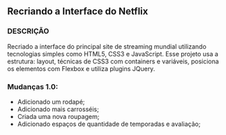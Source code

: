 

## Recriando a Interface do Netflix

### DESCRIÇÃO

Recriado a interface do principal site de streaming mundial utilizando tecnologias simples como HTML5, CSS3 e JavaScript. Esse projeto usa a estrutura: layout, técnicas de CSS3 com containers e variáveis, posiciona os elementos com Flexbox e utiliza plugins JQuery.

### Mudanças 1.0:

- Adicionado um rodapé;
- Adicionado mais carrosséis;
- Criada uma nova roupagem;
- Adicionado espaços de quantidade de temporadas e avaliação;



